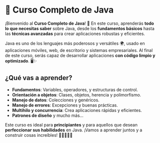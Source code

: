 # 🚀 Curso Completo de Java

¡Bienvenido al **Curso Completo de Java**! 🎉 En este curso, aprenderás **todo lo que necesitas saber** sobre Java, desde los **fundamentos básicos** hasta las **técnicas avanzadas** para crear aplicaciones robustas y eficientes.

Java es uno de los lenguajes más poderosos y versátiles 🌍, usado en aplicaciones móviles, web, de escritorio y sistemas empresariales. Al final de este curso, serás capaz de desarrollar aplicaciones **con código limpio y optimizado**. 🖥️✨

## ¿Qué vas a aprender? 

- **Fundamentos**: Variables, operadores, y estructuras de control.
- **Orientación a objetos**: Clases, objetos, herencia y polimorfismo.
- **Manejo de datos**: Colecciones y genéricos.
- **Manejo de errores**: Excepciones y buenas prácticas.
- **Multihilo y concurrencia**: Crea aplicaciones rápidas y eficientes.
- **Patrones de diseño** y mucho más…

Este curso es ideal para **principiantes** y para aquellos que desean **perfeccionar sus habilidades** en Java. ¡Vamos a aprender juntos y a construir cosas increíbles! 🎯👨‍💻👩‍💻
